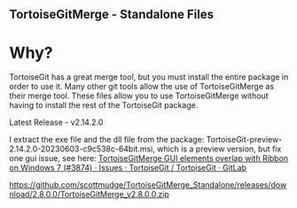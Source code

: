 ## TortoiseGitMerge - Standalone Files

# Why?

TortoiseGit has a great merge tool, but you must install the entire package in order to use it. Many other git tools allow the use of TortoiseGitMerge as their merge tool. These files allow you to use TortoiseGitMerge without having to install the rest of the TortoiseGit package.

Latest Release - v2.14.2.0

I extract the exe file and the dll file from the package: TortoiseGit-preview-2.14.2.0-20230603-c9c538c-64bit.msi, which is a preview version, but fix one gui issue, see here: [TortoiseGitMerge GUI elements overlap with Ribbon on Windows 7 (#3874) · Issues · TortoiseGit / TortoiseGit · GitLab](https://gitlab.com/tortoisegit/tortoisegit/-/issues/3874#note_1581810753)

https://github.com/scottmudge/TortoiseGitMerge_Standalone/releases/download/2.8.0.0/TortoiseGitMerge_v2.8.0.0.zip
